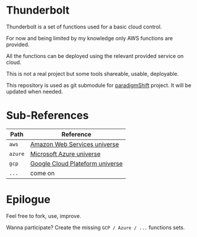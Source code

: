 # Thunderbolt

Thunderbolt is a set of functions used for a basic cloud control.

For now and being limited by my knowledge only AWS functions are provided.

All the functions can be deployed using the relevant provided service on cloud.

This is not a real project but some tools shareable, usable, deployable.

This repository is used as git submodule for [paradigmShift](https://github.com/le0kar0ub1/ParadigmShift) project. It will be updated when needed.

# Sub-References

| Path     | Reference                                             |
|----------|-------------------------------------------------------|
| `aws`    | [Amazon Web Services universe](aws/README.md)         |
| `azure`  | [Microsoft Azure universe](azure/README.md)           |
| `gcp`    | [Google Cloud Plateform universe](gcp/README.md)      |
| `...`    | come on                                               |

# Epilogue

Feel free to fork, use, improve.

Wanna participate? Create the missing `GCP / Azure / ...` functions sets.
